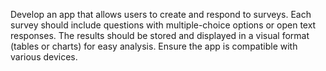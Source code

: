 Develop an app that allows users to create and respond to surveys. Each survey should include questions with multiple-choice options or open text responses. The results should be stored and displayed in a visual format (tables or charts) for easy analysis. Ensure the app is compatible with various devices.
